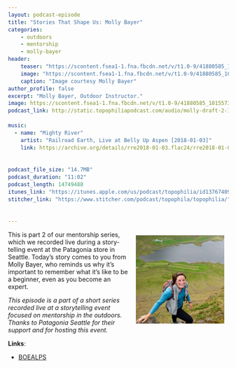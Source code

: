 ```yaml
---
layout: podcast-episode
title: "Stories That Shape Us: Molly Bayer"
categories:
    - outdoors
    - mentorship
    - molly-bayer
header:
    teaser: "https://scontent.fsea1-1.fna.fbcdn.net/v/t1.0-9/41880585_10155737952422043_1595005816983781376_n.jpg?_nc_cat=109&_nc_ht=scontent.fsea1-1.fna&oh=f610fa5af1b885ff6c8e9c4aed308533&oe=5D7609F9"
    image: "https://scontent.fsea1-1.fna.fbcdn.net/v/t1.0-9/41880585_10155737952422043_1595005816983781376_n.jpg?_nc_cat=109&_nc_ht=scontent.fsea1-1.fna&oh=f610fa5af1b885ff6c8e9c4aed308533&oe=5D7609F9"
    caption: "Image courtesy Molly Bayer"
author_profile: false
excerpt: "Molly Bayer, Outdoor Instructor."
image: https://scontent.fsea1-1.fna.fbcdn.net/v/t1.0-9/41880585_10155737952422043_1595005816983781376_n.jpg?_nc_cat=109&_nc_ht=scontent.fsea1-1.fna&oh=f610fa5af1b885ff6c8e9c4aed308533&oe=5D7609F9
podcast_link: http://static.topophiliapodcast.com/audio/molly-draft-2-1557513338.mp3

music:
  - name: "Mighty River"
    artist: "Railroad Earth, Live at Belly Up Aspen [2018-01-03]"
    link: https://archive.org/details/rre2018-01-03.flac24/rre2018-01-03_set1_24bit_t01.flac


podcast_file_size: "14.7MB"
podcast_duration: "11:02"
podcast_length: 14749488
itunes_link: "https://itunes.apple.com/us/podcast/topophilia/id1376740928"
stitcher_link: "https://www.stitcher.com/podcast/topophila/topophilia/"


---
```

<img style="float: right; padding: 10px" width="40%" src="/assets/images/mollybayer.jpg"/>

This is part 2 of our mentorship series, which we recorded live during a story-telling event at the Patagonia store in Seattle. Today’s story comes to you from Molly Bayer, who reminds us why it’s important to remember what it’s like to be a beginner, even as you become an expert.

*This episode is a part of a short series recorded live at a storytelling event focused on mentorship in the outdoors. Thanks to Patagonia Seattle for their support and for hosting this event.*

**Links**:

* [BOEALPS](www.boealps.org)
